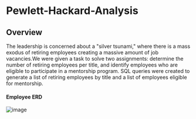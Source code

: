 # Pewlett-Hackard-Analysis

## Overview
The leadership is concerned about a "silver tsunami," where there is a mass exodus of retiring employees creating a massive amount of job vacancies.We were given a task to solve two assignments: determine the number of retiring employees per title, and identify employees who are eligible to participate in a mentorship program. SQL queries were created to generate a list of retiring employees by title and a list of employees eligible for mentorship.

#### Employee ERD
![image](https://user-images.githubusercontent.com/107373721/201549567-8c89826e-2d96-48ea-985d-ba9acc2eed16.png)

